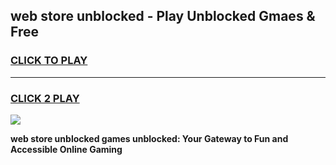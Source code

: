 
## web store unblocked - Play Unblocked Gmaes & Free
<h3>
<a href="https://news.freeplayer.one?title=web_store_unblocked&ref=16F">CLICK TO PLAY</a></h3>
<hr>

<h3>
<a href="https://news.freeplayer.one?title=web_store_unblocked&ref=16F">CLICK 2 PLAY</a>
  
</h3>

<a href="https://news.freeplayer.one?title=web_store_unblocked&ref=16F/"><img src="https://clearcache.store/games.png"></a>


**web store unblocked games unblocked: Your Gateway to Fun and Accessible Online Gaming**
